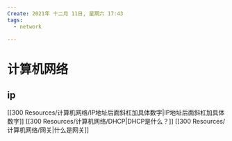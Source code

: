 ```yaml
---
Create: 2021年 十二月 11日, 星期六 17:43
tags: 
  - network

---
```


# 计算机网络




## ip
[[300 Resources/计算机网络/IP地址后面斜杠加具体数字|IP地址后面斜杠加具体数字]]
[[300 Resources/计算机网络/DHCP|DHCP是什么？]]
[[300 Resources/计算机网络/网关|什么是网关]]




